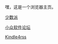 嘿，这是一个浏览器主页。

[少数派](https://sspai.com)

[小众软件论坛](https://meta.appinn.net/)

[Kindle4rss](https://inkread.com/)

